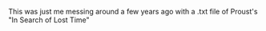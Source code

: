 This was just me messing around a few years ago with a .txt file of Proust's "In Search of Lost Time"
